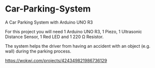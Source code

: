 # Car-Parking-System
A Car Parking System with Arduino UNO R3

For this project you will need 1 Arduino UNO R3, 1 Piezo, 1 Ultrasonic Distance Sensor, 1 Red LED and 1 220 Ω Resistor.

The system helps the driver from having an accident with an object (e.g. wall) during the parking process.

https://wokwi.com/projects/424349821986736129
